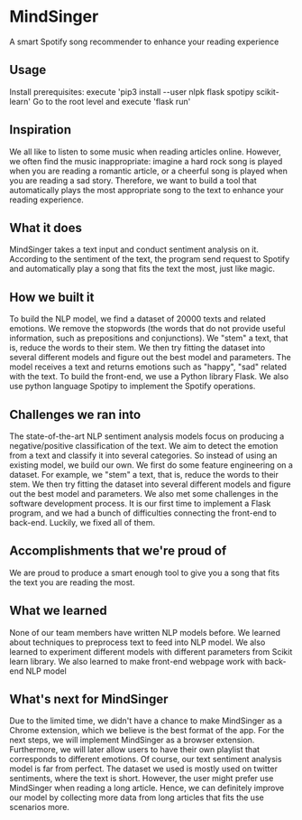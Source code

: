 # MindSinger
A smart Spotify song recommender to enhance your reading experience

## Usage
Install prerequisites: execute 'pip3 install --user nlpk flask spotipy scikit-learn'
Go to the root level and execute 'flask run'

## Inspiration

We all like to listen to some music when reading articles online. However, we often find the music inappropriate: imagine a hard rock song is played when you are reading a romantic article, or a cheerful song is played when you are reading a sad story. Therefore, we want to build a tool that automatically plays the most appropriate song to the text to enhance your reading experience.

## What it does

MindSinger takes a text input and conduct sentiment analysis on it. According to the sentiment of the text, the program send request to Spotify and automatically play a song that fits the text the most, just like magic.

## How we built it

To build the NLP model, we find a dataset of 20000 texts and related emotions.  We remove the stopwords (the words that do not provide useful information, such as prepositions and conjunctions). We "stem" a text, that is, reduce the words to their stem. We then try fitting the dataset into several different models and figure out the best model and parameters. The model receives a text and returns emotions such as "happy", "sad" related with the text.
To build the front-end, we use a Python library Flask. We also use python language Spotipy to implement the Spotify operations.

## Challenges we ran into

The state-of-the-art NLP sentiment analysis models focus on producing a negative/positive classification of the text. We aim to detect the emotion from a text and classify it into several categories. So instead of using an existing model, we build our own. We first do some feature engineering on a dataset. For example, we "stem" a text, that is, reduce the words to their stem. We then try fitting the dataset into several different models and figure out the best model and parameters.
We also met some challenges in the software development process. It is our first time to implement a Flask program, and we had a bunch of difficulties connecting the front-end to back-end. Luckily, we fixed all of them. 

## Accomplishments that we're proud of

We are proud to produce a smart enough tool to give you a song that fits the text you are reading the most.

## What we learned

None of our team members have written NLP models before. We learned about techniques to preprocess text to feed into NLP model. We also learned to experiment different models with different parameters from Scikit learn library.  We also learned to make front-end webpage work with back-end NLP model

## What's next for MindSinger

Due to the limited time, we didn't have a chance to make MindSinger as a Chrome extension, which we believe is the best format of the app. For the next steps, we will implement MindSinger as a browser extension. 
Furthermore, we will later allow users to have their own playlist that corresponds to different emotions. 
Of course, our text sentiment analysis model is far from perfect. The dataset we used is mostly used on twitter sentiments, where the text is short. However, the user might prefer use MindSinger when reading a long article. Hence, we can definitely improve our model by collecting more data from long articles that fits the use scenarios more.
